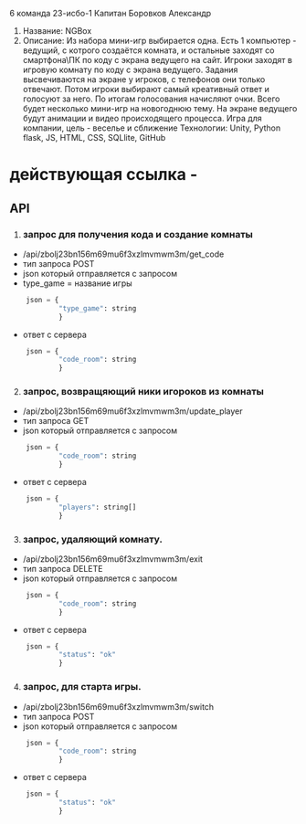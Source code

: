 6 команда 23-исбо-1
Капитан Боровков Александр
1) Название: NGBox
2) Описание: Из набора мини-игр выбирается одна. Есть 1 компьютер - ведущий, с котрого создаётся комната, и остальные заходят со смартфона\ПК по коду с экрана ведущего на сайт. Игроки заходят в игровую комнату по коду с экрана ведущего. Задания высвечиваются на экране у игроков, с телефонов они только отвечают. Потом игроки выбирают самый креативный ответ и голосуют за него. По итогам голосования начисляют очки. Всего будет несколько мини-игр на новогоднюю тему. На экране ведущего будут анимации и видео происходящего процесса. Игра для компании, цель - веселье и сближение
Технологии: Unity, Python flask, JS, HTML, CSS, SQLlite, GitHub


# действующая ссылка - 
## API
1) ### запрос для получения кода и создание комнаты 
- /api/zbolj23bn156m69mu6f3xzlmvmwm3m/get_code 
- тип запроса POST
- json который отправляется с запросом
- type_game = название игры
```python
    json = {
            "type_game": string
            }
   ```
- ответ с сервера
```python
    json = {
            "code_room": string
            }
```
2) ### запрос, возвращяющий ники игороков из комнаты
- /api/zbolj23bn156m69mu6f3xzlmvmwm3m/update_player
- тип запроса GET
- json который отправляется с запросом
```python
    json = {
            "code_room": string
            }
```
- ответ с сервера
```python
    json = {
            "players": string[]
            }
```
3) ### запрос, удаляющий комнату.
- /api/zbolj23bn156m69mu6f3xzlmvmwm3m/exit
- тип запроса DELETE
- json который отправляется с запросом
```python
    json = {
            "code_room": string
            }
```
- ответ с сервера
```python
    json = {
            "status": "ok"
            }
```
4) ### запрос, для старта игры.
- /api/zbolj23bn156m69mu6f3xzlmvmwm3m/switch
- тип запроса POST
- json который отправляется с запросом
```python
    json = {
            "code_room": string
            }
```
- ответ с сервера
```python
    json = {
            "status": "ok"
            }
```
